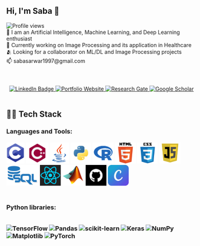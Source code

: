 ## Hi, I'm Saba 👋

<!--
**sabasarwar/sabasarwar** is a ✨ _special_ ✨ repository because its `README.md` (this file) appears on your GitHub profile.

Here are some ideas to get you started:

- 🔭 I’m currently working on ...
- 🌱 I’m currently learning ...
- 👯 I’m looking to collaborate on ...
- 🤔 I’m looking for help with ...
- 💬 Ask me about ...
- 📫 How to reach me: ...
- 😄 Pronouns: ...
- ⚡ Fun fact: ...
-->
<img src="https://komarev.com/ghpvc/?username=sabasarwar&style=flat-square&color=blue" alt="Profile views"/>
<div align = "left">
  👀 I am an Artificial Intelligence, Machine Learning, and Deep Learning enthusiast<br>
  🤖 Currently working on Image Processing and its application in Healthcare<br>
  🫂 Looking for a collaborator on ML/DL and Image Processing projects<br> 
  📫 sabasarwar1997@gmail.com <br> 
  <!-- 🕸️ <a href = "https://sabasarwar.github.io/">My Portfolio</a> -->
  </div>
<br>
<br>
<br>
<div id="badges" align = "center">

  <a href="https://www.linkedin.com/in/saba-sarwar/">
    <img src="https://img.shields.io/badge/LinkedIn-0072b1?style=for-the-badge&logo=linkedin&logoColor=white" alt="LinkedIn Badge"/>
  </a>
  <a href="https://sabasarwar.github.io/">
    <img src="https://img.shields.io/badge/Portfolio-%23000000.svg?style=for-the-badge&logo=firefox&logoColor=#FF7139" alt="Portfolio Website"/>
  </a>
  <a href="https://www.researchgate.net/profile/Saba-Sarwar-6">
    <img src="https://img.shields.io/badge/ResearchGate-00CCBB?style=for-the-badge&logo=ResearchGate&logoColor=white" alt="Research Gate"/>
  </a>
  <a href="https://scholar.google.com/citations?user=1zcbiP4AAAAJ&hl=en">
    <img src="https://img.shields.io/badge/google-4285F4?style=for-the-badge&logo=google&logoColor=white" alt="Google Scholar"/>
  </a>

</div>
<br>

## 👩‍💻 Tech Stack

<h3>Languages and Tools: 
<br>
<br>

<div>
    <img height="55" alt="c" src="img/c.png">
    <img height="55" alt="cpp" src="img/c++.png">
    <img height="55" alt="java" src="img/java.png">
    <img height="55" alt="python" src="https://raw.githubusercontent.com/github/explore/80688e429a7d4ef2fca1e82350fe8e3517d3494d/topics/python/python.png">
    <img height="55" alt="git" src="img/r.png">
    <img height="55" alt="html" src="https://raw.githubusercontent.com/github/explore/5c058a388828bb5fde0bcafd4bc867b5bb3f26f3/topics/html/html.png">
    <img height="55" alt="css" src="https://raw.githubusercontent.com/github/explore/80688e429a7d4ef2fca1e82350fe8e3517d3494d/topics/css/css.png"> 
    <img height="55" alt="js" src="img/js.png">
    <img height="55" alt="sql" src="img/sql.png">
    <img height="55" alt="react" src="img/react.png">
    <img height="55" alt="matlab" src="img/matlab.png">
    <img height="55" alt="git" src="img/git.png">
    <img height="55" alt="git" src="img/canva.png">
</div>

<br>

<h3>Python libraries: 
<br>
<br>

![TensorFlow](https://img.shields.io/badge/TensorFlow-%23FF6F00.svg?style=for-the-badge&logo=TensorFlow&logoColor=white)
![Pandas](https://img.shields.io/badge/pandas-%23150458.svg?style=for-the-badge&logo=pandas&logoColor=white)
![scikit-learn](https://img.shields.io/badge/scikit--learn-%23F7931E.svg?style=for-the-badge&logo=scikit-learn&logoColor=white)
![Keras](https://img.shields.io/badge/Keras-%23D00000.svg?style=for-the-badge&logo=Keras&logoColor=white)
![NumPy](https://img.shields.io/badge/numpy-%23013243.svg?style=for-the-badge&logo=numpy&logoColor=white)
![Matplotlib](https://img.shields.io/badge/matplotlib-orange.svg?style=for-the-badge&logo=matplotlib&logoColor=white)
![PyTorch](https://img.shields.io/badge/PyTorch-darkpink.svg?style=for-the-badge&logo=PyTorch&logoColor=white)
<br>
<br>